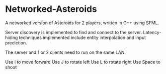 # Networked-Asteroids
A networked version of Asteroids for 2 players, written in C++ using SFML.

Server discovery is implemented to find and connect to the server.
Latency-hiding techniques implemented include entity interpolation and input prediction.

The server and 1 or 2 clients need to run on the same LAN.

Use I to move forward
Use J to rotate left
Use L to rotate right
Use Space to shoot
